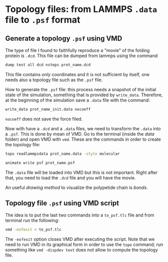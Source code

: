 # Topology files: from LAMMPS `.data` file to `.psf` format

## Generate a topology `.psf` using VMD
The type of file I found to faithfully reproduce a "movie" of the folding protein is `.dcd`. This file can be dumped from lammps using the command

```bash
dump test all dcd nsteps prot_name.dcd
```

This file contains *only* coordinates and it is not sufficient by itself, one needs also a topology file such as the `.psf` file.

How to generate the `.psf` file: this process needs a snapshot of the initial state of the simulation, something that is provided by `write_data`. Therefore, at the beginning of the simulation save a `.data` file with the command:

```bash
write_data prot_name_init.data nocoeff
```

`nocoeff` does not save the force filed.

Now with have a `.dcd` and a `.data` files, we need to transform the `.data` into a `.psf`. This is done by mean of VMD.
Go to the terminal (inside the *data* folder) and open VMD with `vmd`. These are the commands in order to create the topology file:

```bash
topo readlammpsdata prot_name.data -style molecular
```
```bash
animate write psf prot_name.psf
```

The `.data` file will be loaded into VMD but this is not important.
Right after that, you need to load the `.dcd` file and you will have the movie.

An useful *drawing method* to visualize the polypetide chain is *bonds*.

## Topology file `.psf` using VMD script

The idea is to put the last two commands into a `to_psf.tlc` file and from terminal run the following:
```bash
vmd -eofexit < to_psf.tlc
```
The `-eofexit` option closes VMD after executing the script. Note that we need to run VMD in its graphical form in order to use the `topo` command; run something like `vmd -dispdev text` does not allow to compute the topology file.